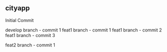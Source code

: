 cityapp
-------

Initial Commit

develop branch - commit 1
feat1 branch - commit 1
feat1 branch - commit 2
feat1 branch - commit 3

feat2 branch - commit 1
